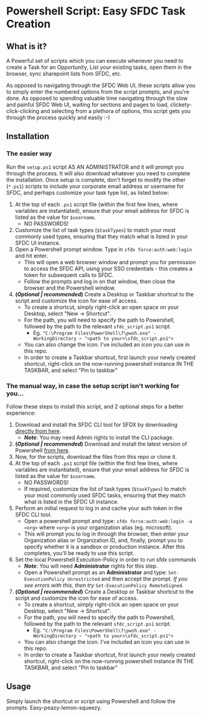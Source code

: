 # Powershell Script: Easy SFDC Task Creation
## What is it?
A Powerful set of scripts which you can execute whenever you need to create a Task for an Opportunity, List your existing tasks, open them in the browser, sync sharepoint lists from SFDC, etc.

As opposed to navigating through the SFDC Web UI, these scripts allow you to simply enter the numbered options from the script prompts, and you're done. As opposed to spending valuable time navigating through the slow and painful SFDC Web UI, waiting for sections and pages to load, clickety-click-clicking and selecting from a plethora of options, this script gets you through the process quickly and easily :-)


## Installation
### The easier way
Run the `setup.ps1` script AS AN ADMINISTRATOR and it will prompt you through the process.
It will also download whatever you need to complete the installation.
Once setup is complete, don't forget to modify the other (`*.ps1`) scripts to include your corporate email address or username for SFDC, and perhaps customize your task type list, as listed below:

1. At the top of each `.ps1` script file (within the first few lines, where variables are instantiated), ensure that your email address for SFDC is listed as the value for `$username`. 
    - NO PASSWORDS!
2. Customize the list of task types (`$taskTypes`) to match your most commonly used types, ensuring that they match what is listed in your SFDC UI instance.
3. Open a Powershell prompt window. Type in `sfdx force:auth:web:login` and hit enter. 
    - This will open a web browser window and prompt you for permission to access the SFDC API, using your SSO credentials - this creates a token for subsequent calls to SFDC. 
    - Follow the prompts and log in on that window, then close the browser and the Powershell window.
4. **(*Optional | recommended*)** Create a Desktop or Taskbar shortcut to the script and customize the icon for ease of access.
    * To create a shortcut, simply right-click an open space on your Desktop, select "New -> Shortcut".
    * For the path, you will need to specify the path to Powershell, followed by the path to the relevant `sfdc_script.ps1` script. 
        * Eg. `"C:\Program Files\PowerShell\7\pwsh.exe" -WorkingDirectory ~ "<path to your>\sfdc_script.ps1">`
    * You can also change the icon. I've included an icon you can use in this repo.
    * In order to create a Taskbar shortcut, first launch your newly created shortcut, right-click on the now-running powershell instance IN THE TASKBAR, and select "Pin to taskbar"

### The manual way, in case the setup script isn't working for you...
Follow these steps to install this script, and 2 optional steps for a better experience:

1. Download and install the SFDC CLI tool for SFDX by downloading [directly from here](https://developer.salesforce.com/media/salesforce-cli/sfdx/channels/stable/sfdx-x64.exe).
    * ***Note***: You may need Admin rights to install the CLI package.
2. **(*Optional | recommended*)** Download and install the latest version of Powershell [from here](https://aka.ms/powershell-release?tag=stable).
3. Now, for the scripts, download the files from this repo or clone it.
4. At the top of each `.ps1` script file (within the first few lines, where variables are instantiated), ensure that your email address for SFDC is listed as the value for `$username`. 
    - NO PASSWORDS!
    - If required, customize the list of task types (`$taskTypes`) to match your most commonly used SFDC tasks, ensuring that they match what is listed in the SFDC UI instance.
5. Perform an initial request to log in and cache your auth token in the SFDC CLI tool.
    * Open a powershell prompt and type: `sfdx force:auth:web:login -a <org>` where `<org>` is your organization alias (eg. microsoft).
    * This will prompt you to log in through the browser, then enter your Organization alias or Organization ID, and, finally, prompt you to specify whether it is a sandbox or production instance. After this completes, you'll be ready to use this script.
6. Set the local Powershell Execution-Policy in order to run sfdx commands
    * ***Note***: You will need **Administrator** rights for this step.
    * Open a Powershell prompt as an **Administrator** and type: `Set-ExecutionPolicy Unrestricted` and then accept the prompt. *If you see errors with this, then try* `Set-ExecutionPolicy RemoteSigned`.
7. **(*Optional | recommended*)** Create a Desktop or Taskbar shortcut to the script and customize the icon for ease of access.
    * To create a shortcut, simply right-click an open space on your Desktop, select "New -> Shortcut".
    * For the path, you will need to specify the path to Powershell, followed by the path to the relevant `sfdc_script.ps1` script. 
        * Eg. `"C:\Program Files\PowerShell\7\pwsh.exe" -WorkingDirectory ~ "<path to your>\sfdc_script.ps1">`
    * You can also change the icon. I've included an icon you can use in this repo.
    * In order to create a Taskbar shortcut, first launch your newly created shortcut, right-click on the now-running powershell instance IN THE TASKBAR, and select "Pin to taskbar"


## Usage
Simply launch the shortcut or script using Powershell and follow the prompts. Easy-peazy-lemon-squeezy.